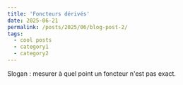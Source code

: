 ```yaml
---
title: 'Foncteurs dérivés'
date: 2025-06-21
permalink: /posts/2025/06/blog-post-2/
tags:
  - cool posts
  - category1
  - category2
---
```


Slogan : mesurer à quel point un foncteur n'est pas exact.

